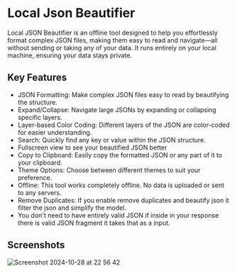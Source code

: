 # Local Json Beautifier
Local JSON Beautifier is an offline tool designed to help you effortlessly format complex JSON files, making them easy to read and navigate—all without sending or taking any of your data. It runs entirely on your local machine, ensuring your data stays private.


## Key Features

- JSON Formatting: Make complex JSON files easy to read by beautifying the structure.
- Expand/Collapse: Navigate large JSONs by expanding or collapsing specific layers.
- Layer-based Color Coding: Different layers of the JSON are color-coded for easier understanding.
- Search: Quickly find any key or value within the JSON structure.
- Fullscreen view to see your beautified JSON better
- Copy to Clipboard: Easily copy the formatted JSON or any part of it to your clipboard.
- Theme Options: Choose between different themes to suit your preference.
- Offline: This tool works completely offline. No data is uploaded or sent to any servers.
- Remove Duplicates: If you enable remove duplicates and beautify json it filter the json and simplify the model.
- You don't need to have entirely valid JSON if inside in your response there is valid JSON fragment it takes that as a input.


## Screenshots 
![Screenshot 2024-10-28 at 22 56 42](https://github.com/user-attachments/assets/6175d497-9b84-4acd-9f5a-15d9d666ee5f)










